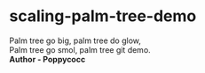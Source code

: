 # scaling-palm-tree-demo
Palm tree go big, palm tree do glow, <br>
Palm tree go smol, palm tree git demo. <br>
<b>Author - Poppycocc<b>
